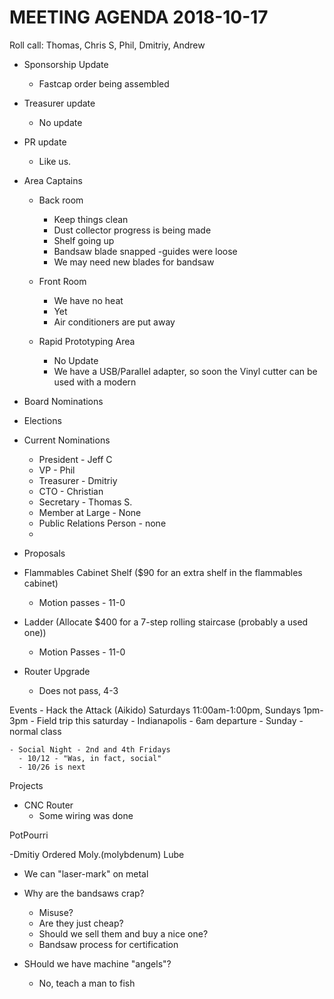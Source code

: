 MEETING AGENDA 2018-10-17
==========================
Roll call: Thomas, Chris S, Phil, Dmitriy, Andrew

- Sponsorship Update
  - Fastcap order being assembled
 
- Treasurer update  
  - No update

- PR update
  - Like us.

- Area Captains
  - Back room
    - Keep things clean
    - Dust collector progress is being made 
    - Shelf going up
    - Bandsaw blade snapped -guides were loose
    - We may need new blades for bandsaw 
    
  - Front Room
    - We have no heat
    - Yet
    - Air conditioners are put away

  - Rapid Prototyping Area
    - No Update
    - We have a USB/Parallel adapter, so soon the Vinyl cutter can be used with a modern 
    
 - Board Nominations
  - Elections 
  - Current Nominations
    - President - Jeff C
    - VP - Phil
    - Treasurer - Dmitriy
    - CTO - Christian
    - Secretary - Thomas S.
    - Member at Large - None
    - Public Relations Person - none
    - 

 - Proposals
  - Flammables Cabinet Shelf ($90 for an extra shelf in the flammables cabinet)
    - Motion passes - 11-0
  - Ladder (Allocate $400 for a 7-step rolling staircase (probably a used one))
    - Motion Passes - 11-0
  - Router Upgrade
    - Does not pass, 4-3


Events
    - Hack the Attack (Aikido)  Saturdays 11:00am-1:00pm, Sundays 1pm-3pm
      - Field trip this saturday - Indianapolis - 6am departure
      - Sunday - normal class

    - Social Night - 2nd and 4th Fridays
      - 10/12 - "Was, in fact, social"
      - 10/26 is next
 
  
Projects
 
  - CNC Router
    - Some wiring was done

PotPourri

-Dmitiy Ordered Moly.(molybdenum) Lube 
  - We can "laser-mark" on metal

- Why are the bandsaws crap?
  - Misuse? 
  - Are they just cheap?
  - Should we sell them and buy a nice one?
  - Bandsaw process for certification

- SHould we have machine "angels"?
  - No, teach a man to fish
 
